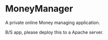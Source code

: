 # MoneyManager
A private online Money managing application.

B/S app, please deploy this to a Apache server.
